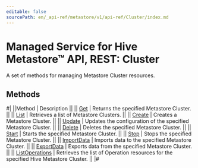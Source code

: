 ```yaml
---
editable: false
sourcePath: en/_api-ref/metastore/v1/api-ref/Cluster/index.md
---
```


# Managed Service for Hive Metastore™ API, REST: Cluster

A set of methods for managing Metastore Cluster resources.

## Methods

#|
||Method | Description ||
|| [Get](get.md) | Returns the specified Metastore Cluster. ||
|| [List](list.md) | Retrieves a list of Metastore Clusters. ||
|| [Create](create.md) | Creates a Metastore Cluster. ||
|| [Update](update.md) | Updates the configuration of the specified Metastore Cluster. ||
|| [Delete](delete.md) | Deletes the specified Metastore Cluster. ||
|| [Start](start.md) | Starts the specified Metastore Cluster. ||
|| [Stop](stop.md) | Stops the specified Metastore Cluster. ||
|| [ImportData](importData.md) | Imports data to the specified Metastore Cluster. ||
|| [ExportData](exportData.md) | Exports data from the specified Metastore Cluster. ||
|| [ListOperations](listOperations.md) | Retrieves the list of Operation resources for the specified Hive Metastore Cluster. ||
|#